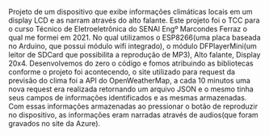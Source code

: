 Projeto de um dispositivo que exibe informações climáticas locais em um display LCD e as narram através do alto falante.
Este projeto foi o TCC para o curso Técnico de Eletroeletrônica do SENAI Engº Marcondes Ferraz o qual me formei em 2021.
No qual utilizamos o ESP8266(uma placa baseada no Arduino, que possui módulo wifi integrado), o módulo DFPlayerMini(um leitor de SDCard que possibilita a reprodução de MP3), Alto falante, Display 20x4.
Desenvolvemos do zero o código e fomos atribuindo as bibliotecas conforme o projeto foi acontecendo, o site utilizado para request da previsão do clima foi a API do OpenWeatherMap, a cada 10 minutos uma nova request era realizada retornando um arquivo JSON e o mesmo tinha seus campos de informações identificados e as mesmas armazenadas. Com essas informações armazenadas ao pressionar o botão de reproduzir no dispositivo, as informações eram narradas através de audios(que foram gravados no site da Azure).

